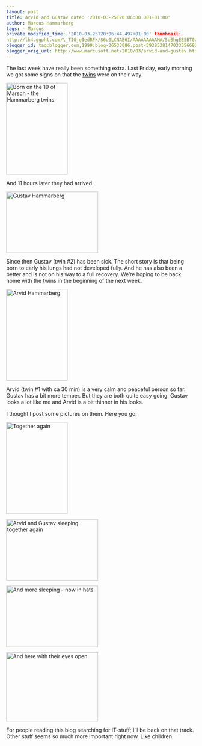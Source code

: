 ```yaml
---
layout: post
title: Arvid and Gustav date: '2010-03-25T20:06:00.001+01:00'
author: Marcus Hammarberg
tags: - Marcus
private modified_time: '2010-03-25T20:06:44.497+01:00' thumbnail:
http://lh4.ggpht.com/\_TI0jeIedRFk/S6u0LCNAE6I/AAAAAAAAAMA/5uShgEE5BT0/s72-c/DSC_2064_thumb.jpg?imgmax=800
blogger_id: tag:blogger.com,1999:blog-36533086.post-5938538147033356692
blogger_orig_url: http://www.marcusoft.net/2010/03/arvid-and-gustav.html
---
```



The last week have really been something extra. Last Friday, early
morning we got some signs on that the
<a href="http://www.marcusoft.net/2009/11/life-changing-events.html"
target="_blank">twins</a> were on their way.

[<img
src="http://lh4.ggpht.com/_TI0jeIedRFk/S6u0LCNAE6I/AAAAAAAAAMA/5uShgEE5BT0/DSC_2064_thumb.jpg?imgmax=800"
title="Born on the 19 of Marsch - the Hammarberg twins"
style="border-bottom: 0px; border-left: 0px; display: inline; border-top: 0px; border-right: 0px"
data-border="0" width="163" height="244"
alt="Born on the 19 of Marsch - the Hammarberg twins" />](http://lh3.ggpht.com/_TI0jeIedRFk/S6u0KmC9KMI/AAAAAAAAAL8/uFEMAYSer_U/s1600-h/DSC_2064%5B2%5D.jpg)

And 11 hours later they had arrived.

[<img
src="http://lh5.ggpht.com/_TI0jeIedRFk/S6u0L72GLqI/AAAAAAAAAMI/lhjsLSmK5Ro/DSC_2047_thumb.jpg?imgmax=800"
title="Gustav Hammarberg"
style="border-bottom: 0px; border-left: 0px; display: inline; border-top: 0px; border-right: 0px"
data-border="0" width="244" height="163" alt="Gustav Hammarberg" />](http://lh5.ggpht.com/_TI0jeIedRFk/S6u0LcjYPjI/AAAAAAAAAME/H6UepQWqzVY/s1600-h/DSC_2047%5B2%5D.jpg)

Since then Gustav (twin \#2) has been sick. The short story is that
being born to early his lungs had not developed fully. And he has also
been a better and is not on his way to a full recovery. We’re hoping to
be back home with the twins in the beginning of the next week.

[<img
src="http://lh5.ggpht.com/_TI0jeIedRFk/S6u0NOzVdNI/AAAAAAAAAMQ/m1_5rmq7998/DSC_2045_thumb%5B2%5D.jpg?imgmax=800"
title="Arvid Hammarberg"
style="border-bottom: 0px; border-left: 0px; display: inline; border-top: 0px; border-right: 0px"
data-border="0" width="163" height="244" alt="Arvid Hammarberg" />](http://lh6.ggpht.com/_TI0jeIedRFk/S6u0Mu6gIHI/AAAAAAAAAMM/340c7ZdV9Z0/s1600-h/DSC_2045%5B4%5D.jpg)

Arvid (twin \#1 with ca 30 min) is a very calm and peaceful person so
far. Gustav has a bit more temper. But they are both quite easy going.
Gustav looks a lot like me and Arvid is a bit thinner in his looks.

I thought I post some pictures on them. Here you go:

[<img
src="http://lh6.ggpht.com/_TI0jeIedRFk/S6u0N8QDBXI/AAAAAAAAAMY/16p3aO802F4/DSC_2068_thumb.jpg?imgmax=800"
title="Together again"
style="border-bottom: 0px; border-left: 0px; display: inline; border-top: 0px; border-right: 0px"
data-border="0" width="163" height="244" alt="Together again" />](http://lh4.ggpht.com/_TI0jeIedRFk/S6u0Nk_O8gI/AAAAAAAAAMU/y8yxCJckyLU/s1600-h/DSC_2068%5B2%5D.jpg)

[<img
src="http://lh3.ggpht.com/_TI0jeIedRFk/S6u0OjAN3xI/AAAAAAAAAMg/YB46t8qYRAU/DSC_2107_thumb.jpg?imgmax=800"
title="Arvid and Gustav sleeping together again"
style="border-bottom: 0px; border-left: 0px; display: inline; border-top: 0px; border-right: 0px"
data-border="0" width="244" height="163"
alt="Arvid and Gustav sleeping together again" />](http://lh4.ggpht.com/_TI0jeIedRFk/S6u0OKz0jFI/AAAAAAAAAMc/MDfSDijAmi8/s1600-h/DSC_2107%5B2%5D.jpg)

[<img
src="http://lh6.ggpht.com/_TI0jeIedRFk/S6u0PX-1jZI/AAAAAAAAAMo/TUQq7CgE070/DSC_2118_thumb.jpg?imgmax=800"
title="And more sleeping - now in hats"
style="border-bottom: 0px; border-left: 0px; display: inline; border-top: 0px; border-right: 0px"
data-border="0" width="244" height="163"
alt="And more sleeping - now in hats" />](http://lh6.ggpht.com/_TI0jeIedRFk/S6u0PJHqaBI/AAAAAAAAAMk/djYHiDLd0ZM/s1600-h/DSC_2118%5B2%5D.jpg)

[<img
src="http://lh6.ggpht.com/_TI0jeIedRFk/S6u0Qy3LTdI/AAAAAAAAAMw/ZpQ5_XaX2WM/78598342%5B1%5D_thumb.png?imgmax=800"
title="And here with their eyes open"
style="border-bottom: 0px; border-left: 0px; display: inline; border-top: 0px; border-right: 0px"
data-border="0" width="244" height="184"
alt="And here with their eyes open" />](http://lh3.ggpht.com/_TI0jeIedRFk/S6u0P1UoMDI/AAAAAAAAAMs/AOVzDeSUakA/s1600-h/78598342%5B1%5D.png)

For people reading this blog searching for IT-stuff; I’ll be back on
that track. Other stuff seems so much more important right now. Like
children.
